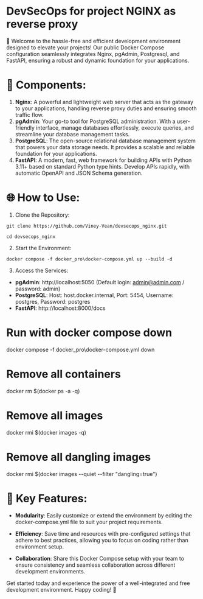 # DevSecOps for project NGINX as reverse proxy

🚀 Welcome to the hassle-free and efficient development environment designed to elevate your projects! Our public Docker
Compose configuration seamlessly integrates Nginx, pgAdmin, Postgresql, and FastAPI, ensuring a robust and dynamic
foundation for your applications.

# 🔧 Components:

1. **Nginx**: A powerful and lightweight web server that acts as the gateway to your applications, handling reverse
   proxy
   duties and ensuring smooth traffic flow.
2. **pgAdmin**: Your go-to tool for PostgreSQL administration. With a user-friendly interface, manage databases
   effortlessly, execute queries, and streamline your database management tasks.
3. **PostgreSQL**: The open-source relational database management system that powers your data storage needs. It
   provides a
   scalable and reliable foundation for your applications.
4. **FastAPI**: A modern, fast, web framework for building APIs with Python 3.11+ based on standard Python type hints.
   Develop APIs rapidly, with automatic OpenAPI and JSON Schema generation.

# 🌐 How to Use:

1. Clone the Repository:

`git clone https://github.com/Viney-Vean/devsecops_nginx.git`

`cd devsecops_nginx`

2. Start the Environment:

`docker compose -f docker_pro\docker-compose.yml up --build -d`

3. Access the Services:

* **pgAdmin**: http://localhost:5050 (Default login: admin@admin.com / password: admin)
* **PostgreSQL**: Host: host.docker.internal, Port: 5454, Username: postgres, Password: postgres
* **FastAPI**: http://localhost:8000/docs

# Run with docker compose down

docker compose -f docker_pro\docker-compose.yml down

# Remove all containers

docker rm $(docker ps -a -q)

# Remove all images

docker rmi $(docker images -q)

# Remove all dangling images

docker rmi $(docker images --quiet --filter "dangling=true")

# 🚀 Key Features:

* **Modularity**: Easily customize or extend the environment by editing the docker-compose.yml file to suit your project
  requirements.

* **Efficiency**: Save time and resources with pre-configured settings that adhere to best practices, allowing you to
  focus on coding rather than environment setup.

* **Collaboration**: Share this Docker Compose setup with your team to ensure consistency and seamless collaboration
  across different development environments.

Get started today and experience the power of a well-integrated and free development environment. Happy coding! 🚀

